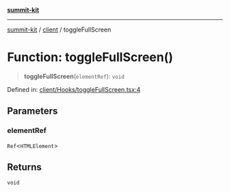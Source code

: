 [**summit-kit**](../../README.md)

***

[summit-kit](../../modules.md) / [client](../README.md) / toggleFullScreen

# Function: toggleFullScreen()

> **toggleFullScreen**(`elementRef`): `void`

Defined in: [client/Hooks/toggleFullScreen.tsx:4](https://github.com/andrewgremlich/summit-kit/blob/e338352e6775d6ff5fd0f151c4c09cd1aa7a8540/src/react/client/Hooks/toggleFullScreen.tsx#L4)

## Parameters

### elementRef

`Ref`\<`HTMLElement`\>

## Returns

`void`
